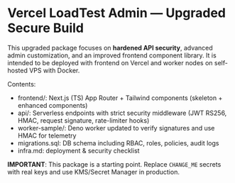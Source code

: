 # Vercel LoadTest Admin — Upgraded Secure Build

This upgraded package focuses on **hardened API security**, advanced admin customization, and an improved frontend component library.
It is intended to be deployed with frontend on Vercel and worker nodes on self-hosted VPS with Docker.

Contents:
- frontend/: Next.js (TS) App Router + Tailwind components (skeleton + enhanced components)
- api/: Serverless endpoints with strict security middleware (JWT RS256, HMAC, request signature, rate-limiter hooks)
- worker-sample/: Deno worker updated to verify signatures and use HMAC for telemetry
- migrations.sql: DB schema including RBAC, roles, policies, audit logs
- infra.md: deployment & security checklist

**IMPORTANT**: This package is a starting point. Replace `CHANGE_ME` secrets with real keys and use KMS/Secret Manager in production.
